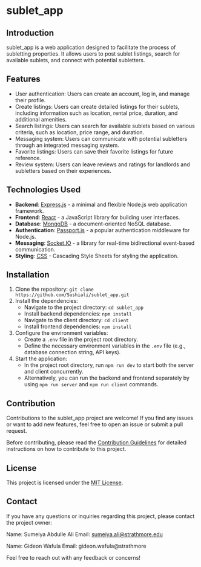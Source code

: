 # sublet_app

## Introduction
sublet_app is a web application designed to facilitate the process of subletting properties. It allows users to post sublet listings, search for available sublets, and connect with potential subletters.

## Features
- User authentication: Users can create an account, log in, and manage their profile.
- Create listings: Users can create detailed listings for their sublets, including information such as location, rental price, duration, and additional amenities.
- Search listings: Users can search for available sublets based on various criteria, such as location, price range, and duration.
- Messaging system: Users can communicate with potential subletters through an integrated messaging system.
- Favorite listings: Users can save their favorite listings for future reference.
- Review system: Users can leave reviews and ratings for landlords and subletters based on their experiences.

## Technologies Used
- **Backend**: [Express.js](https://expressjs.com/) - a minimal and flexible Node.js web application framework.
- **Frontend**: [React](https://reactjs.org/) - a JavaScript library for building user interfaces.
- **Database**: [MongoDB](https://www.mongodb.com/) - a document-oriented NoSQL database.
- **Authentication**: [Passport.js](http://www.passportjs.org/) - a popular authentication middleware for Node.js.
- **Messaging**: [Socket.IO](https://socket.io/) - a library for real-time bidirectional event-based communication.
- **Styling**: [CSS](https://developer.mozilla.org/en-US/docs/Web/CSS) - Cascading Style Sheets for styling the application.

## Installation
1. Clone the repository: `git clone https://github.com/Sushiali/sublet_app.git`
2. Install the dependencies:
   - Navigate to the project directory: `cd sublet_app`
   - Install backend dependencies: `npm install`
   - Navigate to the client directory: `cd client`
   - Install frontend dependencies: `npm install`
3. Configure the environment variables:
   - Create a `.env` file in the project root directory.
   - Define the necessary environment variables in the `.env` file (e.g., database connection string, API keys).
4. Start the application:
   - In the project root directory, run `npm run dev` to start both the server and client concurrently.
   - Alternatively, you can run the backend and frontend separately by using `npm run server` and `npm run client` commands.

## Contribution
Contributions to the sublet_app project are welcome! If you find any issues or want to add new features, feel free to open an issue or submit a pull request.

Before contributing, please read the [Contribution Guidelines](CONTRIBUTING.md) for detailed instructions on how to contribute to this project.

## License
This project is licensed under the [MIT License](LICENSE).
## Contact

If you have any questions or inquiries regarding this project, please contact the project owner:

Name: Sumeiya Abdulle Ali
Email: sumeiya.ali@strathmore.edu

Name: Gideon Wafula
Email: gideon.wafula@strathmore

Feel free to reach out with any feedback or concerns!

